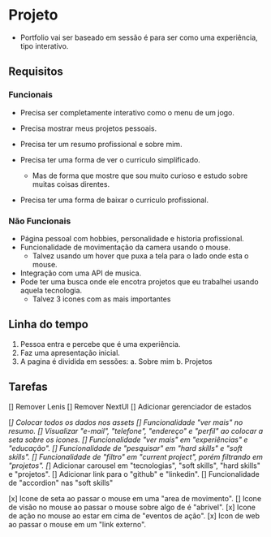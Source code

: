 # Projeto

* Portfolio vai ser baseado em sessão é para ser como uma experiência, tipo interativo.

## Requisitos

### Funcionais
* Precisa ser completamente interativo como o menu de um jogo.

* Precisa mostrar meus projetos pessoais.
* Precisa ter um resumo profissional e sobre mim.
* Precisa ter uma forma de ver o curriculo simplificado.
  * Mas de forma que mostre que sou muito curioso e 
    estudo sobre muitas coisas direntes.
* Precisa ter uma forma de baixar o curriculo profissional.

### Não Funcionais
* Página pessoal com hobbies, personalidade e historia profissional.
* Funcionalidade de movimentação da camera usando o mouse.
  - Talvez usando um hover que puxa a tela para o lado onde esta o mouse.
* Integração com uma API de musica.
* Pode ter uma busca onde ele encotra projetos que eu trabalhei usando aquela tecnologia.
  - Talvez 3 icones com as mais importantes

## Linha do tempo

1. Pessoa entra e percebe que é uma experiência.
2. Faz uma apresentação inicial.
3. A pagina é dividida em sessões:
  a. Sobre mim
  b. Projetos


## Tarefas

[] Remover Lenis
[] Remover NextUI
[] Adicionar gerenciador de estados

[*] Colocar todos os dados nos assets
[] Funcionalidade "ver mais" no resumo.
[] Visualizar "e-mail", "telefone", "endereço" e "perfil" ao colocar a seta sobre os icones.
[] Funcionalidade "ver mais" em "experiências" e "educação".
[] Funcionalidade de "pesquisar" em "hard skills" e "soft skills".
[] Funcionalidade de "filtro" em "current project", porém filtrando em "projetos".
[*] Adicionar carousel em "tecnologias", "soft skills", "hard skills" e "projetos".
[] Adicionar link para o "github" e "linkedin".
[] Funcionalidade de "accordion" nas "soft skills"

[x] Icone de seta ao passar o mouse em uma "area de movimento".
[] Icone de visão no mouse ao passar o mouse sobre algo de é "abrivel".
[x] Icone de ação no mouse ao estar em cima de "eventos de ação".
[x] Icon de web ao passar o mouse em um "link externo".

